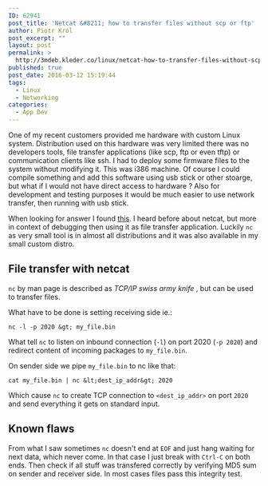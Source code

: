 ```yaml
---
ID: 62941
post_title: 'Netcat &#8211; how to transfer files without scp or ftp'
author: Piotr Król
post_excerpt: ""
layout: post
permalink: >
  http://3mdeb.kleder.co/linux/netcat-how-to-transfer-files-without-scp-or-ftp/
published: true
post_date: 2016-03-12 15:19:44
tags:
  - Linux
  - Networking
categories:
  - App Dev
---
```

One of my recent customers provided me hardware with custom Linux system.
Distribution used on this hardware was very limited there was no developers
tools, file transfer applications (like scp, ftp or even tftp) or communication
clients like ssh. I had to deploy some firmware files to the system without
modifying it. This was i386 machine. Of course I could compile something and
add this software using usb stick or other stoarge, but what if I would not
have direct access to hardware ? Also for development and testing purposes it
would be much easier to use network transfer, then running with usb stick.

When looking for answer I found
[this](http://stackoverflow.com/questions/17797758/using-nc-to-transfer-large-file).
I heard before about netcat, but more in context of debugging then using it as file
transfer application. Luckily `nc` as very small tool is in almost all
distributions and it was also available in my small custom distro.

## File transfer with netcat

`nc` by man page is described as _TCP/IP swiss army knife_ , but can be used to
transfer files.

What have to be done is setting receiving side ie.:

```
nc -l -p 2020 &gt; my_file.bin
```

What tell `nc` to listen on inbound connection (`-l`) on port 2020 (`-p 2020`)
and redirect content of incoming packages to `my_file.bin`.

On sender side we pipe `my_file.bin` to nc like that:

```
cat my_file.bin | nc &lt;dest_ip_addr&gt; 2020
```

Which cause `nc` to create TCP connection to `<dest_ip_addr>` on port `2020`
and send everything it gets on standard input.

## Known flaws

From what I saw sometimes `nc` doesn't end at `EOF` and just hang waiting for
next data, which never come. In that case I just break with `Ctrl-C` on both
ends. Then check if all stuff was transfered correctly by verifying MD5 sum on
sender and receiver side. In most cases files pass this integrity test.